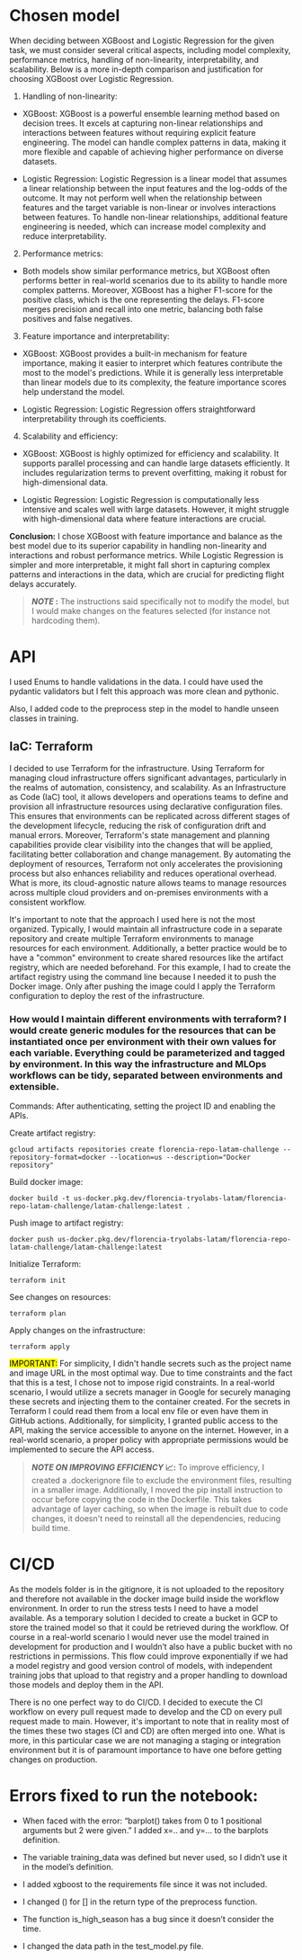 # Chosen model

When deciding between XGBoost and Logistic Regression for the given task, we must consider several critical aspects, including model complexity, performance metrics, handling of non-linearity, interpretability, and scalability. Below is a more in-depth comparison and justification for choosing XGBoost over Logistic Regression.

1. Handling of non-linearity:

* XGBoost:
XGBoost is a powerful ensemble learning method based on decision trees. It excels at capturing non-linear relationships and interactions between features without requiring explicit feature engineering.
The model can handle complex patterns in data, making it more flexible and capable of achieving higher performance on diverse datasets.

* Logistic Regression:
Logistic Regression is a linear model that assumes a linear relationship between the input features and the log-odds of the outcome. It may not perform well when the relationship between features and the target variable is non-linear or involves interactions between features.
To handle non-linear relationships, additional feature engineering is needed, which can increase model complexity and reduce interpretability.

2. Performance metrics:

* Both models show similar performance metrics, but XGBoost often performs better in real-world scenarios due to its ability to handle more complex patterns.
Moreover, XGBoost has a higher F1-score for the positive class, which is the one representing the delays. F1-score merges precision and recall into one metric, balancing both false positives and false negatives.

3. Feature importance and interpretability:

* XGBoost:
XGBoost provides a built-in mechanism for feature importance, making it easier to interpret which features contribute the most to the model's predictions.
While it is generally less interpretable than linear models due to its complexity, the feature importance scores help understand the model.

* Logistic Regression:
Logistic Regression offers straightforward interpretability through its coefficients.

4. Scalability and efficiency:

* XGBoost:
XGBoost is highly optimized for efficiency and scalability. It supports parallel processing and can handle large datasets efficiently.
It includes regularization terms to prevent overfitting, making it robust for high-dimensional data.

* Logistic Regression:
Logistic Regression is computationally less intensive and scales well with large datasets. However, it might struggle with high-dimensional data where feature interactions are crucial.

**Conclusion:**
I chose XGBoost with feature importance and balance as the best model due to its superior capability in handling non-linearity and interactions and robust performance metrics. While Logistic Regression is simpler and more interpretable, it might fall short in capturing complex patterns and interactions in the data, which are crucial for predicting flight delays accurately.

> **_NOTE_ :** The instructions said specifically not to modify the model, but I would make changes on the features selected (for instance not hardcoding them).

# API

I used Enums to handle validations in the data. I could have used the pydantic validators but I felt this approach was more clean and pythonic. 

Also, I added code to the preprocess step in the model to handle unseen classes in training. 

## IaC: Terraform

I decided to use Terraform for the infrastructure. Using Terraform for managing cloud infrastructure offers significant advantages, particularly in the realms of automation, consistency, and scalability. As an Infrastructure as Code (IaC) tool, it allows developers and operations teams to define and provision all infrastructure resources using declarative configuration files. This ensures that environments can be replicated across different stages of the development lifecycle, reducing the risk of configuration drift and manual errors. Moreover, Terraform's state management and planning capabilities provide clear visibility into the changes that will be applied, facilitating better collaboration and change management. By automating the deployment of resources, Terraform not only accelerates the provisioning process but also enhances reliability and reduces operational overhead. What is more, its cloud-agnostic nature allows teams to manage resources across multiple cloud providers and on-premises environments with a consistent workflow.

It's important to note that the approach I used here is not the most organized. Typically, I would maintain all infrastructure code in a separate repository and create multiple Terraform environments to manage resources for each environment. Additionally, a better practice would be to have a "common" environment to create shared resources like the artifact registry, which are needed beforehand. For this example, I had to create the artifact registry using the command line because I needed it to push the Docker image. Only after pushing the image could I apply the Terraform configuration to deploy the rest of the infrastructure.

### How would I maintain different environments with terraform? I would create generic modules for the resources that can be instantiated once per environment with their own values for each variable. Everything could be parameterized and tagged by environment. In this way the infrastructure and MLOps workflows can be tidy, separated between environments and extensible. 

Commands: After authenticating, setting the project ID and enabling the APIs.

Create artifact registry: 
```
gcloud artifacts repositories create florencia-repo-latam-challenge --repository-format=docker --location=us --description="Docker repository"
```
Build docker image: 
```
docker build -t us-docker.pkg.dev/florencia-tryolabs-latam/florencia-repo-latam-challenge/latam-challenge:latest .
```
Push image to artifact registry: 
```
docker push us-docker.pkg.dev/florencia-tryolabs-latam/florencia-repo-latam-challenge/latam-challenge:latest
``` 
Initialize Terraform: 
```
terraform init
```
See changes on resources: 
```
terraform plan
```
Apply changes on the infrastructure: 
```
terraform apply
```

<mark>IMPORTANT:</mark> For simplicity, I didn't handle secrets such as the project name and image URL in the most optimal way. Due to time constraints and the fact that this is a test, I chose not to impose rigid constraints. In a real-world scenario, I would utilize a secrets manager in Google for securely managing these secrets and injecting them to the container created. For the secrets in Terraform I could read them from a local env file or even have them in GitHub actions. Additionally, for simplicity, I granted public access to the API, making the service accessible to anyone on the internet. However, in a real-world scenario, a proper policy with appropriate permissions would be implemented to secure the API access.

> **_NOTE ON IMPROVING EFFICIENCY_ 📈:**
To improve efficiency, I created a .dockerignore file to exclude the environment files, resulting in a smaller image. Additionally, I moved the pip install instruction to occur before copying the code in the Dockerfile. This takes advantage of layer caching, so when the image is rebuilt due to code changes, it doesn't need to reinstall all the dependencies, reducing build time.

# CI/CD

As the models folder is in the gitignore, it is not uploaded to the repository and therefore not available in the docker image build inside the workflow environment. In order to run the stress tests I need to have a model available. As a temporary solution I decided to create a bucket in GCP to store the trained model so that it could be retrieved during the workflow. Of course in a  real-world scenario I would never use the model trained in development for production and I wouldn’t also have a public bucket with no restrictions in permissions. This flow could improve exponentially if we had a model registry and good version control of models, with independent training jobs that upload to that registry and a proper handling to download those models and deploy them in the API.

There is no one perfect way to do CI/CD. I decided to execute the CI workflow on every pull request made to develop and the CD on every pull request made to main. However, it's important to note that in reality most of the times these two stages (CI and CD) are often merged into one. 
What is more, in this particular case we are not managing a staging or integration environment but it is of paramount importance to have one before getting changes on production. 

# Errors fixed to run the notebook:

* When faced with the error: “barplot() takes from 0 to 1 positional arguments but 2 were given.” I added x=.. and y=... to the barplots definition. 

* The variable training_data was defined but never used, so I didn’t use it in the model’s definition. 

* I added xgboost to the requirements file since it was not included.

* I changed () for [] in the return type of the preprocess function. 

* The function is_high_season has a bug since it doesn’t consider the time.


* I changed the data path in the test_model.py file.
